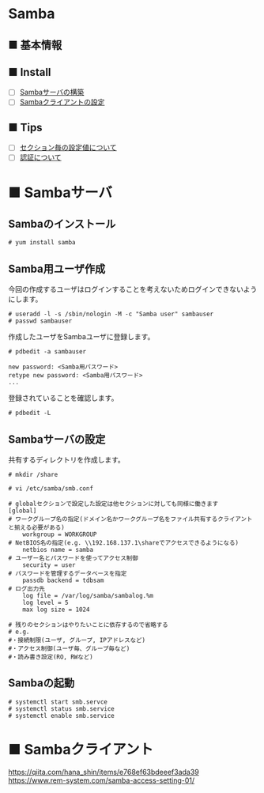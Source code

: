 # Samba
## ■ 基本情報
## ■ Install
- [ ] [Sambaサーバの構築]()
- [ ] [Sambaクライアントの設定]()
## ■ Tips
- [ ] [セクション毎の設定値について]()
- [ ] [認証について]()
# ■ Sambaサーバ
## Sambaのインストール
```
# yum install samba
```
## Samba用ユーザ作成
今回の作成するユーザはログインすることを考えないためログインできないようにします。
```
# useradd -l -s /sbin/nologin -M -c "Samba user" sambauser
# passwd sambauser
```
作成したユーザをSambaユーザに登録します。
```
# pdbedit -a sambauser
```
```
new password: <Samba用パスワード>
retype new password: <Samba用パスワード>
...
```
登録されていることを確認します。
```
# pdbedit -L
```
## Sambaサーバの設定
共有するディレクトリを作成します。
```
# mkdir /share
```
```
# vi /etc/samba/smb.conf
```
```
# globalセクションで設定した設定は他セクションに対しても同様に働きます
[global]
# ワークグループ名の指定(ドメイン名かワークグループ名をファイル共有するクライアントと揃える必要がある)
    workgroup = WORKGROUP
# NetBIOS名の指定(e.g. \\192.168.137.1\shareでアクセスできるようになる)
    netbios name = samba
# ユーザー名とパスワードを使ってアクセス制御
    security = user
# パスワードを管理するデータベースを指定
    passdb backend = tdbsam
# ログ出力先
    log file = /var/log/samba/sambalog.%m
    log level = 5
    max log size = 1024

# 残りのセクションはやりたいことに依存するので省略する
# e.g.
#・接続制限(ユーザ, グループ, IPアドレスなど)
#・アクセス制御(ユーザ毎、グループ毎など)
#・読み書き設定(RO, RWなど)
```
## Sambaの起動
```
# systemctl start smb.servce
# systemctl status smb.service
# systemctl enable smb.service
```
# ■ Sambaクライアント
https://qiita.com/hana_shin/items/e768ef63bdeeef3ada39  
https://www.rem-system.com/samba-access-setting-01/
